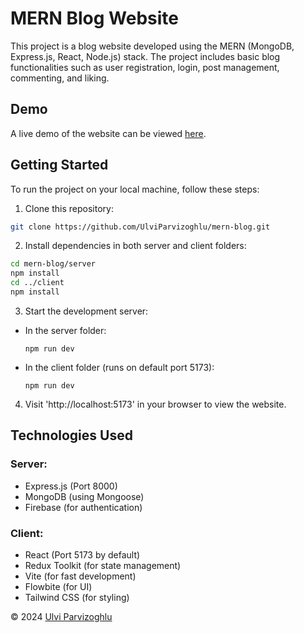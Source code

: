 # MERN Blog Website

This project is a blog website developed using the MERN (MongoDB, Express.js, React, Node.js) stack. The project includes basic blog functionalities such as user registration, login, post management, commenting, and liking.

## Demo

A live demo of the website can be viewed [here](https://mern-bloog.onrender.com/).

## Getting Started

To run the project on your local machine, follow these steps:

1. Clone this repository:
```bash
git clone https://github.com/UlviParvizoghlu/mern-blog.git
```

2. Install dependencies in both server and client folders:
```bash
cd mern-blog/server
npm install
cd ../client
npm install
```

3. Start the development server:
- In the server folder:
  ```
  npm run dev
  ```
- In the client folder (runs on default port 5173):
  ```
  npm run dev
  ```

4. Visit 'http://localhost:5173' in your browser to view the website.

## Technologies Used

### Server:
- Express.js (Port 8000)
- MongoDB (using Mongoose)
- Firebase (for authentication)

### Client:
- React (Port 5173 by default)
- Redux Toolkit (for state management)
- Vite (for fast development)
- Flowbite (for UI)
- Tailwind CSS (for styling)

© 2024 [Ulvi Parvizoghlu](https://github.com/UlviParvizoghlu)

